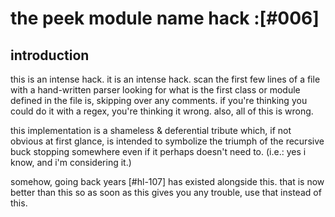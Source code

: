 # the peek module name hack :[#006]

## introduction

this is an intense hack. it is an intense hack. scan the first few lines
of a file with a hand-written parser looking for what is the first class
or module defined in the file is, skipping over any comments. if you're
thinking you could do it with a regex, you're thinking it wrong. also,
all of this is wrong.


this implementation is a shameless & deferential tribute which, if
not obvious at first glance, is intended to symbolize the triumph
of the recursive buck stopping somewhere even if it perhaps doesn't
need to.  (i.e.: yes i know, and i'm considering it.)


somehow, going back years [#hl-107] has existed alongside this. that is
now better than this so as soon as this gives you any trouble, use that
instead of this.
